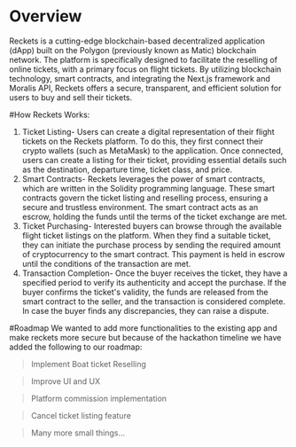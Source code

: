 # Overview

Reckets is a cutting-edge blockchain-based decentralized application (dApp) built on the Polygon (previously known as Matic) blockchain network. The platform is specifically designed to facilitate the reselling of online tickets, with a primary focus on flight tickets. By utilizing blockchain technology, smart contracts, and integrating the Next.js framework and Moralis API, Reckets offers a secure, transparent, and efficient solution for users to buy and sell their tickets.

#How Reckets Works:
1) Ticket Listing-
Users can create a digital representation of their flight tickets on the Reckets platform. To do this, they first connect their crypto wallets (such as MetaMask) to the application. Once connected, users can create a listing for their ticket, providing essential details such as the destination, departure time, ticket class, and price.
2) Smart Contracts-
Reckets leverages the power of smart contracts, which are written in the Solidity programming language. These smart contracts govern the ticket listing and reselling process, ensuring a secure and trustless environment. The smart contract acts as an escrow, holding the funds until the terms of the ticket exchange are met.
3) Ticket Purchasing-
Interested buyers can browse through the available flight ticket listings on the platform. When they find a suitable ticket, they can initiate the purchase process by sending the required amount of cryptocurrency to the smart contract. This payment is held in escrow until the conditions of the transaction are met.
4) Transaction Completion-
Once the buyer receives the ticket, they have a specified period to verify its authenticity and accept the purchase. If the buyer confirms the ticket's validity, the funds are released from the smart contract to the seller, and the transaction is considered complete. In case the buyer finds any discrepancies, they can raise a dispute.

#Roadmap
We wanted to add more functionalities to the existing app and make reckets more secure but because of the hackathon timeline we have added the following to our roadmap:
> Implement Boat ticket Reselling

> Improve UI and UX

> Platform commission implementation

> Cancel ticket listing feature

> Many more small things...
